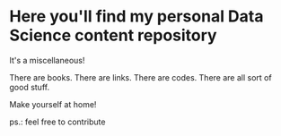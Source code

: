 # Here you'll find my personal Data Science content repository
It's a miscellaneous!

There are books.
There are links.
There are codes.
There are all sort of good stuff.

Make yourself at home!

ps.: feel free to contribute
